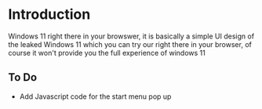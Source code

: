 # Introduction
Windows 11 right there in your browswer, it is basically a simple UI design of the leaked Windows 11 which you can try our right there in your browser, of course it won't provide you the full experience of windows 11

## To Do
- Add Javascript code for the start menu pop up
